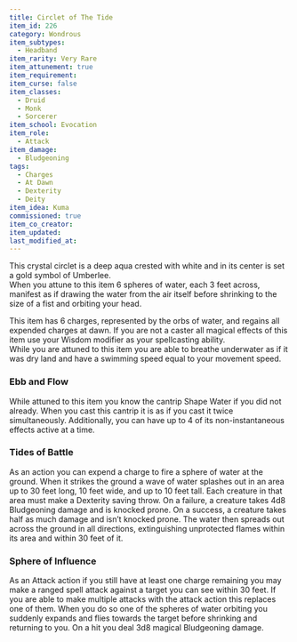 ```yaml
---
title: Circlet of The Tide
item_id: 226
category: Wondrous
item_subtypes: 
  - Headband
item_rarity: Very Rare
item_attunement: true
item_requirement: 
item_curse: false
item_classes: 
  - Druid
  - Monk
  - Sorcerer
item_school: Evocation
item_role: 
  - Attack
item_damage: 
  - Bludgeoning
tags:
  - Charges
  - At Dawn
  - Dexterity
  - Deity
item_idea: Kuma
commissioned: true
item_co_creator: 
item_updated: 
last_modified_at: 
---
```


This crystal circlet is a deep aqua crested with white and in its center is set a gold symbol of Umberlee.  
When you attune to this item 6 spheres of water, each 3 feet across, manifest as if drawing the water from the air itself before shrinking to the size of a fist and orbiting your head.  

This item has 6 charges, represented by the orbs of water, and regains all expended charges at dawn. If you are not a caster all magical effects of this item use your Wisdom modifier as your spellcasting ability.  
While you are attuned to this item you are able to breathe underwater as if it was dry land and have a swimming speed equal to your movement speed.

<!--excerpt-->
### Ebb and Flow
While attuned to this item you know the cantrip <magic-spell>Shape Water</magic-spell> if you did not already. When you cast this cantrip it is as if you cast it twice simultaneously. Additionally, you can have up to 4 of its non-instantaneous effects active at a time.

### Tides of Battle
As an action you can expend a charge to fire a sphere of water at the ground. When it strikes the ground a wave of water splashes out in an area up to 30 feet long, 10 feet wide, and up to 10 feet tall. Each creature in that area must make a Dexterity saving throw. On a failure, a creature takes 4d8 Bludgeoning damage and is knocked prone. On a success, a creature takes half as much damage and isn’t knocked prone. The water then spreads out across the ground in all directions, extinguishing unprotected flames within its area and within 30 feet of it.

### Sphere of Influence
As an Attack action if you still have at least one charge remaining you may make a ranged spell attack against a target you can see within 30 feet. If you are able to make multiple attacks with the attack action this replaces one of them. When you do so one of the spheres of water orbiting you suddenly expands and flies towards the target before shrinking and returning to you. On a hit you deal 3d8 magical Bludgeoning damage.
